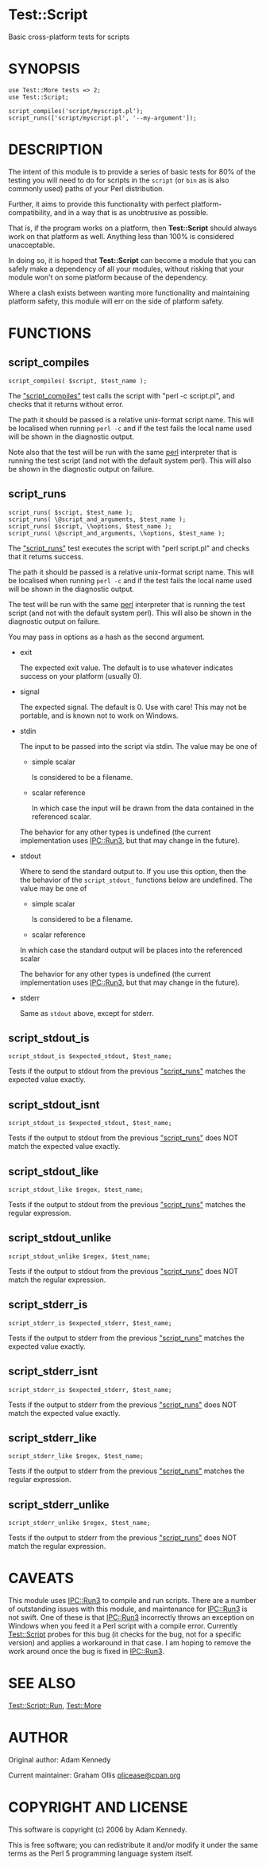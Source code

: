 # Test::Script

Basic cross-platform tests for scripts

# SYNOPSIS

    use Test::More tests => 2;
    use Test::Script;
    
    script_compiles('script/myscript.pl');
    script_runs(['script/myscript.pl', '--my-argument']);

# DESCRIPTION

The intent of this module is to provide a series of basic tests for 80%
of the testing you will need to do for scripts in the `script` (or `bin`
as is also commonly used) paths of your Perl distribution.

Further, it aims to provide this functionality with perfect
platform-compatibility, and in a way that is as unobtrusive as possible.

That is, if the program works on a platform, then **Test::Script**
should always work on that platform as well. Anything less than 100% is
considered unacceptable.

In doing so, it is hoped that **Test::Script** can become a module that
you can safely make a dependency of all your modules, without risking that
your module won't on some platform because of the dependency.

Where a clash exists between wanting more functionality and maintaining
platform safety, this module will err on the side of platform safety.

# FUNCTIONS

## script\_compiles

    script_compiles( $script, $test_name );

The ["script\_compiles"](#script_compiles) test calls the script with "perl -c script.pl",
and checks that it returns without error.

The path it should be passed is a relative unix-format script name. This
will be localised when running `perl -c` and if the test fails the local
name used will be shown in the diagnostic output.

Note also that the test will be run with the same [perl](https://metacpan.org/pod/perl) interpreter that
is running the test script (and not with the default system perl). This
will also be shown in the diagnostic output on failure.

## script\_runs

    script_runs( $script, $test_name );
    script_runs( \@script_and_arguments, $test_name );
    script_runs( $script, \%options, $test_name );
    script_runs( \@script_and_arguments, \%options, $test_name );

The ["script\_runs"](#script_runs) test executes the script with "perl script.pl" and checks
that it returns success.

The path it should be passed is a relative unix-format script name. This
will be localised when running `perl -c` and if the test fails the local
name used will be shown in the diagnostic output.

The test will be run with the same [perl](https://metacpan.org/pod/perl) interpreter that is running the
test script (and not with the default system perl). This will also be shown
in the diagnostic output on failure.

You may pass in options as a hash as the second argument.

- exit

    The expected exit value.  The default is to use whatever indicates success
    on your platform (usually 0).

- signal

    The expected signal.  The default is 0.  Use with care!  This may not be
    portable, and is known not to work on Windows.

- stdin

    The input to be passed into the script via stdin.  The value may be one of

    - simple scalar

        Is considered to be a filename.

    - scalar reference

        In which case the input will be drawn from the data contained in the referenced
        scalar.

    The behavior for any other types is undefined (the current implementation uses
    [IPC::Run3](https://metacpan.org/pod/IPC::Run3), but that may change in the future).

- stdout

    Where to send the standard output to.  If you use this option, then the the
    behavior of the `script_stdout_` functions below are undefined.  The value
    may be one of 

    - simple scalar

        Is considered to be a filename.

    - scalar reference

    In which case the standard output will be places into the referenced scalar

    The behavior for any other types is undefined (the current implementation uses
    [IPC::Run3](https://metacpan.org/pod/IPC::Run3), but that may change in the future).

- stderr

    Same as `stdout` above, except for stderr.

## script\_stdout\_is

    script_stdout_is $expected_stdout, $test_name;

Tests if the output to stdout from the previous ["script\_runs"](#script_runs) matches the 
expected value exactly.

## script\_stdout\_isnt

    script_stdout_is $expected_stdout, $test_name;

Tests if the output to stdout from the previous ["script\_runs"](#script_runs) does NOT match the 
expected value exactly.

## script\_stdout\_like

    script_stdout_like $regex, $test_name;

Tests if the output to stdout from the previous ["script\_runs"](#script_runs) matches the regular
expression.

## script\_stdout\_unlike

    script_stdout_unlike $regex, $test_name;

Tests if the output to stdout from the previous ["script\_runs"](#script_runs) does NOT match the regular
expression.

## script\_stderr\_is

    script_stderr_is $expected_stderr, $test_name;

Tests if the output to stderr from the previous ["script\_runs"](#script_runs) matches the 
expected value exactly.

## script\_stderr\_isnt

    script_stderr_is $expected_stderr, $test_name;

Tests if the output to stderr from the previous ["script\_runs"](#script_runs) does NOT match the 
expected value exactly.

## script\_stderr\_like

    script_stderr_like $regex, $test_name;

Tests if the output to stderr from the previous ["script\_runs"](#script_runs) matches the regular
expression.

## script\_stderr\_unlike

    script_stderr_unlike $regex, $test_name;

Tests if the output to stderr from the previous ["script\_runs"](#script_runs) does NOT match the regular
expression.

# CAVEATS

This module uses [IPC::Run3](https://metacpan.org/pod/IPC::Run3) to compile and run scripts.  There are a number of
outstanding issues with this module, and maintenance for [IPC::Run3](https://metacpan.org/pod/IPC::Run3) is not swift.
One of these is that [IPC::Run3](https://metacpan.org/pod/IPC::Run3) incorrectly throws an exception on Windows when
you feed it a Perl script with a compile error.  Currently [Test::Script](https://metacpan.org/pod/Test::Script) probes
for this bug (it checks for the bug, not for a specific version) and applies a
workaround in that case.  I am hoping to remove the work around once the bug is
fixed in [IPC::Run3](https://metacpan.org/pod/IPC::Run3).

# SEE ALSO

[Test::Script::Run](https://metacpan.org/pod/Test::Script::Run), [Test::More](https://metacpan.org/pod/Test::More)

# AUTHOR

Original author: Adam Kennedy

Current maintainer: Graham Ollis <plicease@cpan.org>

# COPYRIGHT AND LICENSE

This software is copyright (c) 2006 by Adam Kennedy.

This is free software; you can redistribute it and/or modify it under
the same terms as the Perl 5 programming language system itself.
